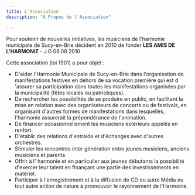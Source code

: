 ```yaml
---
title: L'Association
description: "À Propos de l'Association"

---
```


Pour soutenir de nouvelles initiatives, les musiciens de l'harmonie municipale de Sucy-en-Brie décident en 2010 de fonder **LES AMIS DE L'HARMONIE** - J.O 06.08.2010

Cette association (loi 1901) a pour objet :

- D'aider l'Harmonie Municipale de Sucy-en-Brie dans l'organisation de manifestations festives
en dehors de sa vocation première qui est d 'assurer sa participation dans toutes
les manifestations organisées par la municipalité (fêtes locales ou patriotiques).
- De rechercher les possibilités de se produire en public, en facilitant la mise en relation
avec des organisateurs de concerts ou de festivals, en organisant d'autres formes de
manifestations dans lesquelles, l'harmonie assurerait la prépondérance de l'animation.
- De financer occasionnellement les musiciens extérieurs appelés en renfort.
- D'établir des relations d'entraide et d'échanges avec d'autres orchestres.
- Stimuler les rencontres inter génération entre jeunes musiciens, anciens musiciens et parents.
- Offrir à l' harmonie et en particulier aux jeunes débutants la possibilité d'exercer leur talent
en finançant une partie des investissements en matériel.
- Participer à l'enregistrement et à la diffusion de CD ou autre Média ou tout autre action
de nature à promouvoir le rayonnement de l'Harmonie.


